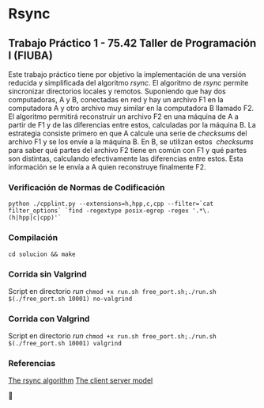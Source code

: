 # Rsync
## Trabajo Práctico 1 - 75.42 Taller de Programación I (FIUBA)
Este trabajo práctico tiene por objetivo la implementación de una versión reducida y simplificada del algoritmo *rsync*. El algoritmo de *rsync* permite sincronizar directorios locales y remotos.
Suponiendo que hay dos computadoras, A y B, conectadas en red y hay un archivo F1 en la computadora A y otro archivo muy similar en la computadora B llamado F2. El algoritmo permitirá reconstruir un archivo F2 en una máquina de A a partir de F1 y de las diferencias entre estos, calculadas por la máquina B.
La estrategia consiste primero en que A calcule una serie de *checksums* del archivo F1 y se los envíe a la máquina B. En B, se utilizan estos ​
*checksums* para saber qué partes del archivo F2 tiene en común con F1 y qué partes son distintas, calculando efectivamente las diferencias entre estos. Esta información se le envía a A quien reconstruye finalmente F2. 

### Verificación de Normas de Codificación
```python ./cpplint.py --extensions=h,hpp,c,cpp --filter=`cat filter_options` `find -regextype posix-egrep -regex '.*\.(h|hpp|c|cpp)'` ```

### Compilación
```cd solucion && make```

### Corrida sin Valgrind
Script en directorio *run*
```chmod +x run.sh free_port.sh;./run.sh $(./free_port.sh 10001) no-valgrind```

### Corrida con Valgrind
Script en directorio *run*
```chmod +x run.sh free_port.sh;./run.sh $(./free_port.sh 10001) valgrind```

### Referencias
[The rsync algorithm](https://rsync.samba.org/tech_report/tech_report.html)
[The client server model](http://www.linuxhowtos.org/C_C++/socket.htm)

:dizzy:

